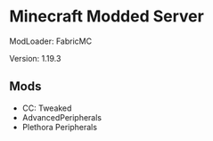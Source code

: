 # Minecraft Modded Server

ModLoader: FabricMC 

Version: 1.19.3

## Mods

- CC: Tweaked
- AdvancedPeripherals
- Plethora Peripherals
